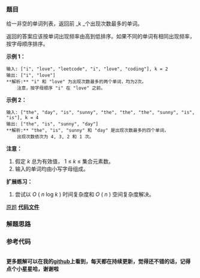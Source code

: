### 题目
给一非空的单词列表，返回前  _k  _个出现次数最多的单词。

返回的答案应该按单词出现频率由高到低排序。如果不同的单词有相同出现频率，按字母顺序排序。

**示例 1：**

    
    
    输入: ["i", "love", "leetcode", "i", "love", "coding"], k = 2
    输出: ["i", "love"]
    **解析:** "i" 和 "love" 为出现次数最多的两个单词，均为2次。
        注意，按字母顺序 "i" 在 "love" 之前。
    



**示例 2：**

    
    
    输入: ["the", "day", "is", "sunny", "the", "the", "the", "sunny", "is", "is"], k = 4
    输出: ["the", "is", "sunny", "day"]
    **解析:** "the", "is", "sunny" 和 "day" 是出现次数最多的四个单词，
        出现次数依次为 4, 3, 2 和 1 次。
    



**注意：**

  1. 假定 _k_ 总为有效值， 1 ≤ _k_ ≤ 集合元素数。
  2. 输入的单词均由小写字母组成。



**扩展练习：**

  1. 尝试以  _O_ ( _n_ log _k_ ) 时间复杂度和  _O_ ( _n_ ) 空间复杂度解决。

[原题](https://leetcode-cn.com/problems/top-k-frequent-words/)    **[代码文件]()**


### 解题思路




### 参考代码

```go


```




**更多题解可以在我的[github](https://github.com/LZH139/leetcode_Go)上看到，每天都在持续更新，觉得还不错的话，记得点个小星星哈，谢谢啦**
